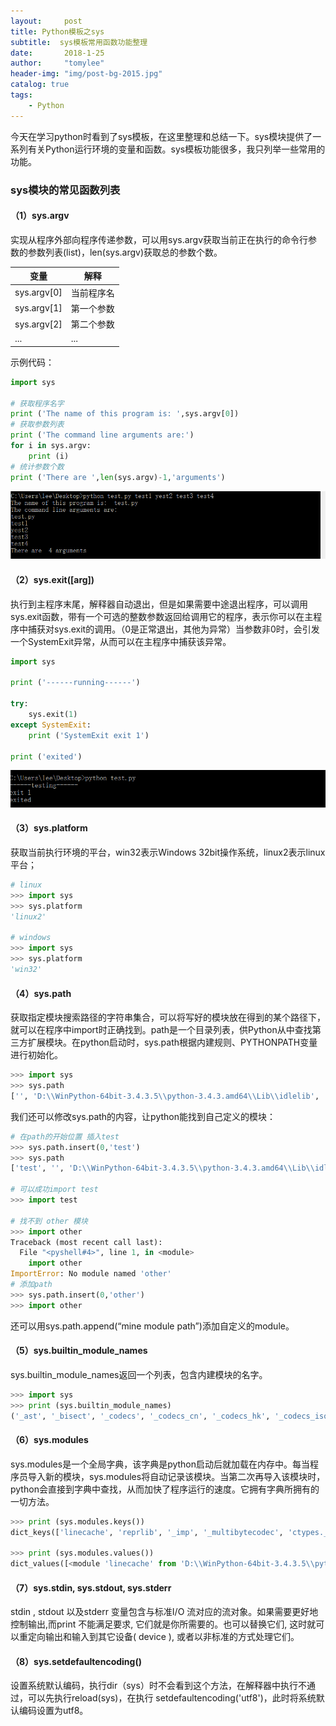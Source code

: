 ```yaml
---
layout:     post
title: Python模板之sys
subtitle:  sys模板常用函数功能整理
date:       2018-1-25
author:     "tomylee"
header-img: "img/post-bg-2015.jpg"
catalog: true
tags:
    - Python
---
```

今天在学习python时看到了sys模板，在这里整理和总结一下。sys模块提供了一系列有关Python运行环境的变量和函数。sys模板功能很多，我只列举一些常用的功能。

### sys模块的常见函数列表
#### （1）sys.argv
实现从程序外部向程序传递参数，可以用sys.argv获取当前正在执行的命令行参数的参数列表(list)，len(sys.argv)获取总的参数个数。

|变量|	解释|
|---|---|
|sys.argv[0]|	当前程序名|
|sys.argv[1]|	第一个参数|
|sys.argv[2]|	第二个参数|
|...|...|

示例代码：

```python
import sys

# 获取程序名字
print ('The name of this program is: ',sys.argv[0])
# 获取参数列表
print ('The command line arguments are:')
for i in sys.argv:
    print (i)
# 统计参数个数
print ('There are ',len(sys.argv)-1,'arguments')
```
![1](/img/QQ截图20180125123524.png)

#### （2）sys.exit([arg])
执行到主程序末尾，解释器自动退出，但是如果需要中途退出程序，可以调用sys.exit函数，带有一个可选的整数参数返回给调用它的程序，表示你可以在主程序中捕获对sys.exit的调用。（0是正常退出，其他为异常）当参数非0时，会引发一个SystemExit异常，从而可以在主程序中捕获该异常。
```python
import sys

print ('------running------')

try:
    sys.exit(1)
except SystemExit:
    print ('SystemExit exit 1')

print ('exited')
```
![2](/img/捕获.PNG)

#### （3）sys.platform
获取当前执行环境的平台，win32表示Windows 32bit操作系统，linux2表示linux平台；
```python
# linux 
>>> import sys
>>> sys.platform
'linux2'

# windows
>>> import sys
>>> sys.platform
'win32'
```
#### （4）sys.path
获取指定模块搜索路径的字符串集合，可以将写好的模块放在得到的某个路径下，就可以在程序中import时正确找到。path是一个目录列表，供Python从中查找第三方扩展模块。在python启动时，sys.path根据内建规则、PYTHONPATH变量进行初始化。
```python
>>> import sys
>>> sys.path
['', 'D:\\WinPython-64bit-3.4.3.5\\python-3.4.3.amd64\\Lib\\idlelib', 'D:\\WinPython-64bit-3.4.3.5\\python-3.4.3.amd64\\python34.zip', 'D:\\WinPython-64bit-3.4.3.5\\python-3.4.3.amd64\\DLLs', 'D:\\WinPython-64bit-3.4.3.5\\python-3.4.3.amd64\\lib', 'D:\\WinPython-64bit-3.4.3.5\\python-3.4.3.amd64', 'D:\\WinPython-64bit-3.4.3.5\\python-3.4.3.amd64\\lib\\site-packages', 'D:\\WinPython-64bit-3.4.3.5\\python-3.4.3.amd64\\lib\\site-packages\\FontTools', 'D:\\WinPython-64bit-3.4.3.5\\python-3.4.3.amd64\\lib\\site-packages\\win32', 'D:\\WinPython-64bit-3.4.3.5\\python-3.4.3.amd64\\lib\\site-packages\\win32\\lib', 'D:\\WinPython-64bit-3.4.3.5\\python-3.4.3.amd64\\lib\\site-packages\\Pythonwin']
```
我们还可以修改sys.path的内容，让python能找到自己定义的模块：
```python
# 在path的开始位置 插入test
>>> sys.path.insert(0,'test')
>>> sys.path
['test', '', 'D:\\WinPython-64bit-3.4.3.5\\python-3.4.3.amd64\\Lib\\idlelib', 'D:\\WinPython-64bit-3.4.3.5\\python-3.4.3.amd64\\python34.zip', 'D:\\WinPython-64bit-3.4.3.5\\python-3.4.3.amd64\\DLLs', 'D:\\WinPython-64bit-3.4.3.5\\python-3.4.3.amd64\\lib', 'D:\\WinPython-64bit-3.4.3.5\\python-3.4.3.amd64', 'D:\\WinPython-64bit-3.4.3.5\\python-3.4.3.amd64\\lib\\site-packages', 'D:\\WinPython-64bit-3.4.3.5\\python-3.4.3.amd64\\lib\\site-packages\\FontTools', 'D:\\WinPython-64bit-3.4.3.5\\python-3.4.3.amd64\\lib\\site-packages\\win32', 'D:\\WinPython-64bit-3.4.3.5\\python-3.4.3.amd64\\lib\\site-packages\\win32\\lib', 'D:\\WinPython-64bit-3.4.3.5\\python-3.4.3.amd64\\lib\\site-packages\\Pythonwin']

# 可以成功import test
>>> import test

# 找不到 other 模块
>>> import other
Traceback (most recent call last):
  File "<pyshell#4>", line 1, in <module>
    import other
ImportError: No module named 'other'
# 添加path
>>> sys.path.insert(0,'other')
>>> import other
```
还可以用sys.path.append(“mine module path”)添加自定义的module。
#### （5）sys.builtin_module_names
sys.builtin_module_names返回一个列表，包含内建模块的名字。
```python
>>> import sys
>>> print (sys.builtin_module_names)
('_ast', '_bisect', '_codecs', '_codecs_cn', '_codecs_hk', '_codecs_iso2022', '_codecs_jp', '_codecs_kr', '_codecs_tw', '_collections', '_csv', '_datetime', '_functools', '_heapq', '_imp', '_io', '_json', '_locale', '_lsprof', '_md5', '_multibytecodec', '_opcode', '_operator', '_pickle', '_random', '_sha1', '_sha256', '_sha512', '_sre', '_stat', '_string', '_struct', '_symtable', '_thread', '_tracemalloc', '_warnings', '_weakref', '_winapi', 'array', 'atexit', 'audioop', 'binascii', 'builtins', 'cmath', 'errno', 'faulthandler', 'gc', 'itertools', 'marshal', 'math', 'mmap', 'msvcrt', 'nt', 'parser', 'signal', 'sys', 'time', 'winreg', 'xxsubtype', 'zipimport', 'zlib')
```
#### （6）sys.modules
sys.modules是一个全局字典，该字典是python启动后就加载在内存中。每当程序员导入新的模块，sys.modules将自动记录该模块。当第二次再导入该模块时，python会直接到字典中查找，从而加快了程序运行的速度。它拥有字典所拥有的一切方法。
```python
>>> print (sys.modules.keys())
dict_keys(['linecache', 'reprlib', '_imp', '_multibytecodec', 'ctypes._endian', 'codecs', 'string', 'marshal', 'os', 'importlib.machinery', 'idlelib.CallTips', 'idlelib.CallTipWindow', 'platform', 'operator', 'functools', '_locale', 'idlelib.SearchDialog', '_bz2', 'idlelib.RemoteObjectBrowser', 'select', '_hashlib', 'encodings.idna',......

>>> print (sys.modules.values())
dict_values([<module 'linecache' from 'D:\\WinPython-64bit-3.4.3.5\\python-3.4.3.amd64\\lib\\linecache.py'>, <module 'reprlib' from 'D:\\WinPython-64bit-3.4.3.5\\python-3.4.3.amd64\\lib\\reprlib.py'>, <module '_imp' (built-in)>, <module '_multibytecodec' (built-in)>, <module 'ctypes._endian' from 'D:\\WinPython-64bit-3.4.3.5\\python-3.4.3.amd64\\lib\\ctypes\\_endian.py'>, ......
```

#### （7）sys.stdin, sys.stdout, sys.stderr
stdin , stdout 以及stderr 变量包含与标准I/O 流对应的流对象。如果需要更好地控制输出,而print 不能满足要求, 它们就是你所需要的。也可以替换它们, 这时就可以重定向输出和输入到其它设备( device ), 或者以非标准的方式处理它们。

#### （8）sys.setdefaultencoding()
设置系统默认编码，执行dir（sys）时不会看到这个方法，在解释器中执行不通过，可以先执行reload(sys)，在执行 setdefaultencoding('utf8')，此时将系统默认编码设置为utf8。



